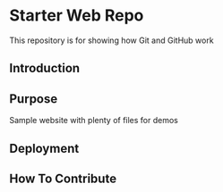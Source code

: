 # Starter Web Repo

This repository is for showing how Git and GitHub work

## Introduction 

## Purpose

Sample website with plenty of files for demos

## Deployment

## How To Contribute